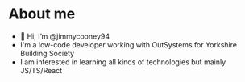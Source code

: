 # About me

- 👋 Hi, I’m @jimmycooney94
- I'm a low-code developer working with OutSystems for Yorkshire Building Society
- I am interested in learning all kinds of technologies but mainly JS/TS/React
<!---
jimmycooney94/jimmycooney94 is a ✨ special ✨ repository because its `README.md` (this file) appears on your GitHub profile.
You can click the Preview link to take a look at your changes.
--->

